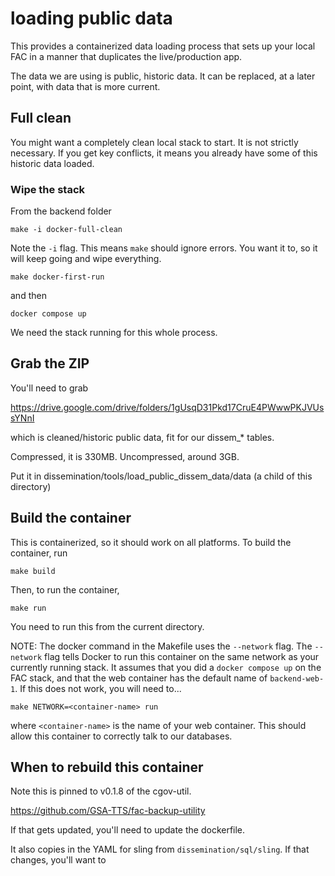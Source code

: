 # loading public data

This provides a containerized data loading process that sets up your local FAC in a manner that duplicates the live/production app.

The data we are using is public, historic data. It can be replaced, at a later point, with data that is more current.

## Full clean

You might want a completely clean local stack to start. It is not strictly necessary. If you get key conflicts, it means you already have some of this historic data loaded.

### Wipe the stack

From the backend folder

```
make -i docker-full-clean
```

Note the `-i` flag. This means `make` should ignore errors. You want it to, so it will keep going and wipe everything.

```
make docker-first-run
```

and then

```
docker compose up
```

We need the stack running for this whole process.

## Grab the ZIP

You'll need to grab

https://drive.google.com/drive/folders/1gUsqD31Pkd17CruE4PWwwPKJVUssYNnI

which is cleaned/historic public data, fit for our dissem_* tables.

Compressed, it is 330MB. Uncompressed, around 3GB.

Put it in dissemination/tools/load_public_dissem_data/data (a child of this directory)

## Build the container

This is containerized, so it should work on all platforms. To build the container, run

```
make build
```

Then, to run the container, 

```
make run
```

You need to run this from the current directory.

NOTE: The docker command in the Makefile uses the `--network` flag. The `--network` flag tells Docker to run this container on the same network as your currently running stack. It assumes that you did a `docker compose up` on the FAC stack, and that the web container has the default name of `backend-web-1`. If this does not work, you will need to... 

```
make NETWORK=<container-name> run
```

where `<container-name>` is the name of your web container. This should allow this container to correctly talk to our databases.

## When to rebuild this container

Note this is pinned to v0.1.8 of the cgov-util.

https://github.com/GSA-TTS/fac-backup-utility

If that gets updated, you'll need to update the dockerfile.

It also copies in the YAML for sling from `dissemination/sql/sling`. If that changes, you'll want to 
